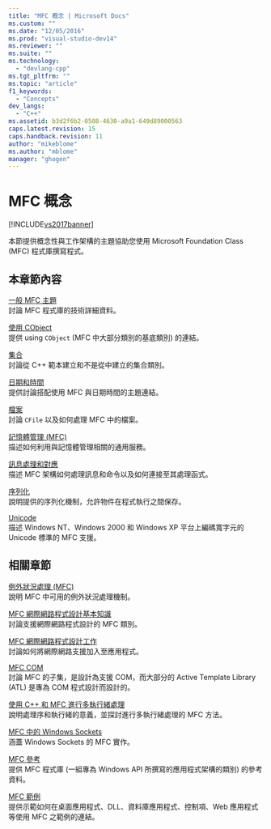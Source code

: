```yaml
---
title: "MFC 概念 | Microsoft Docs"
ms.custom: ""
ms.date: "12/05/2016"
ms.prod: "visual-studio-dev14"
ms.reviewer: ""
ms.suite: ""
ms.technology: 
  - "devlang-cpp"
ms.tgt_pltfrm: ""
ms.topic: "article"
f1_keywords: 
  - "Concepts"
dev_langs: 
  - "C++"
ms.assetid: b3d2f6b2-0508-4630-a9a1-649d89000563
caps.latest.revision: 15
caps.handback.revision: 11
author: "mikeblome"
ms.author: "mblome"
manager: "ghogen"
---
```

# MFC 概念
[!INCLUDE[vs2017banner](../assembler/inline/includes/vs2017banner.md)]

本節提供概念性與工作架構的主題協助您使用 Microsoft Foundation Class \(MFC\) 程式庫撰寫程式。  
  
## 本章節內容  
 [一般 MFC 主題](../mfc/general-mfc-topics.md)  
 討論 MFC 程式庫的技術詳細資料。  
  
 [使用 CObject](../mfc/using-cobject.md)  
 提供 using `CObject` \(MFC 中大部分類別的基底類別\) 的連結。  
  
 [集合](../mfc/collections.md)  
 討論從 C\+\+ 範本建立和不是從中建立的集合類別。  
  
 [日期和時間](../atl-mfc-shared/date-and-time.md)  
 提供討論搭配使用 MFC 與日期時間的主題連結。  
  
 [檔案](../mfc/files-in-mfc.md)  
 討論 `CFile` 以及如何處理 MFC 中的檔案。  
  
 [記憶體管理 \(MFC\)](../mfc/memory-management.md)  
 描述如何利用與記憶體管理相關的通用服務。  
  
 [訊息處理和對應](../mfc/message-handling-and-mapping.md)  
 描述 MFC 架構如何處理訊息和命令以及如何連接至其處理函式。  
  
 [序列化](../mfc/serialization-in-mfc.md)  
 說明提供的序列化機制，允許物件在程式執行之間保存。  
  
 [Unicode](../mfc/unicode-in-mfc.md)  
 描述 Windows NT、Windows 2000 和 Windows XP 平台上編碼寬字元的 Unicode 標準的 MFC 支援。  
  
## 相關章節  
 [例外狀況處理 \(MFC\)](../mfc/exception-handling-in-mfc.md)  
 說明 MFC 中可用的例外狀況處理機制。  
  
 [MFC 網際網路程式設計基本知識](../mfc/mfc-internet-programming-basics.md)  
 討論支援網際網路程式設計的 MFC 類別。  
  
 [MFC 網際網路程式設計工作](../mfc/mfc-internet-programming-tasks.md)  
 討論如何將網際網路支援加入至應用程式。  
  
 [MFC COM](../mfc/mfc-com.md)  
 討論 MFC 的子集，是設計為支援 COM，而大部分的 Active Template Library \(ATL\) 是專為 COM 程式設計而設計的。  
  
 [使用 C\+\+ 和 MFC 進行多執行緒處理](../parallel/multithreading-with-cpp-and-mfc.md)  
 說明處理序和執行緒的意義，並探討進行多執行緒處理的 MFC 方法。  
  
 [MFC 中的 Windows Sockets](../mfc/windows-sockets.md)  
 涵蓋 Windows Sockets 的 MFC 實作。  
  
 [MFC 參考](../mfc/mfc-desktop-applications.md)  
 提供 MFC 程式庫 \(一組專為 Windows API 所撰寫的應用程式架構的類別\) 的參考資料。  
  
 [MFC 範例](../top/visual-cpp-samples.md)  
 提供示範如何在桌面應用程式、DLL、資料庫應用程式、控制項、Web 應用程式等使用 MFC 之範例的連結。